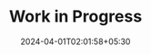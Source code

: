 ---
title: "Work in Progress"
date: 2024-04-01T02:01:58+05:30
description: "A website yet to be written."
tags: []
---